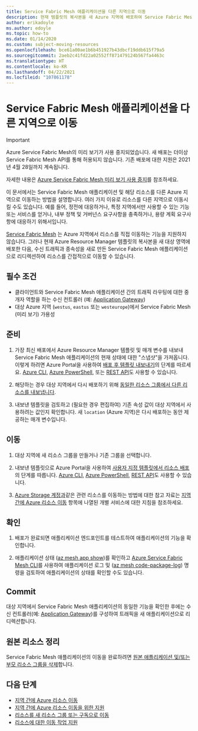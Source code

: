```yaml
---
title: Service Fabric Mesh 애플리케이션을 다른 지역으로 이동
description: 현재 템플릿의 복사본을 새 Azure 지역에 배포하여 Service Fabric Mesh 리소스를 이동할 수 있습니다.
author: erikadoyle
ms.author: edoyle
ms.topic: how-to
ms.date: 01/14/2020
ms.custom: subject-moving-resources
ms.openlocfilehash: bce61a00ae1b6b451927b43dbcf19ddb615f79a5
ms.sourcegitcommit: 2aeb2c41fd22a02552ff871479124b567fa4463c
ms.translationtype: HT
ms.contentlocale: ko-KR
ms.lasthandoff: 04/22/2021
ms.locfileid: "107861178"
---
```

# <a name="move-a-service-fabric-mesh-application-to-another-azure-region"></a>Service Fabric Mesh 애플리케이션을 다른 지역으로 이동

> [!IMPORTANT]
> Azure Service Fabric Mesh의 미리 보기가 사용 중지되었습니다. 새 배포는 더이상 Service Fabric Mesh API를 통해 허용되지 않습니다. 기존 배포에 대한 지원은 2021년 4월 28일까지 계속됩니다.
> 
> 자세한 내용은 [Azure Service Fabric Mesh 미리 보기 사용 중지](https://azure.microsoft.com/updates/azure-service-fabric-mesh-preview-retirement/)를 참조하세요.

이 문서에서는 Service Fabric Mesh 애플리케이션 및 해당 리소스를 다른 Azure 지역으로 이동하는 방법을 설명합니다. 여러 가지 이유로 리소스를 다른 지역으로 이동시킬 수도 있습니다. 예를 들어, 정전에 대응하거나, 특정 지역에서만 사용할 수 있는 기능 또는 서비스를 얻거나, 내부 정책 및 거버넌스 요구사항을 충족하거나, 용량 계획 요구사항에 대응하기 위해서입니다.

 [Service Fabric Mesh](../azure-resource-manager/management/move-support-resources.md#microsoftservicefabricmesh) 는 Azure 지역에서 리소스를 직접 이동하는 기능을 지원하지 않습니다. 그러나 현재 Azure Resource Manager 템플릿의 복사본을 새 대상 영역에 배포한 다음, 수신 트래픽과 종속성을 새로 만든 Service Fabric Mesh 애플리케이션으로 리디렉션하여 리소스를 간접적으로 이동할 수 있습니다.

## <a name="prerequisites"></a>필수 조건

* 클라이언트와 Service Fabric Mesh 애플리케이션 간의 트래픽 라우팅에 대한 중개자 역할을 하는 수신 컨트롤러 (예: [Application Gateway](../application-gateway/index.yml))
* 대상 Azure 지역 (`westus`, `eastus` 또는 `westeurope`)에서 Service Fabric Mesh (미리 보기) 가용성

## <a name="prepare"></a>준비

1. 가장 최신 배포에서 Azure Resource Manager 템플릿 및 매개 변수를 내보내 Service Fabric Mesh 애플리케이션의 현재 상태에 대한 "스냅샷"을 가져옵니다. 이렇게 하려면 Azure Portal을 사용하여 [배포 후 템플릿 내보내기](../azure-resource-manager/templates/export-template-portal.md#export-template-after-deployment)의 단계를 따르세요. [Azure CLI](../azure-resource-manager/management/manage-resource-groups-cli.md#export-resource-groups-to-templates), [Azure PowerShell](../azure-resource-manager/management/manage-resource-groups-powershell.md#export-resource-groups-to-templates), 또는 [REST API](/rest/api/resources/resourcegroups/exporttemplate)도 사용할 수 있습니다.

2. 해당하는 경우 대상 지역에서 다시 배포하기 위해 [동일한 리소스 그룹에서 다른 리소스를 내보냅니다](../azure-resource-manager/templates/export-template-portal.md#export-template-from-a-resource-group).

3. 내보낸 템플릿을 검토하고 (필요한 경우 편집하여) 기존 속성 값이 대상 지역에서 사용하려는 값인지 확인합니다. 새 `location` (Azure 지역)은 다시 배포하는 동안 제공하는 매개 변수입니다.

## <a name="move"></a>이동

1. 대상 지역에 새 리소스 그룹을 만들거나 기존 그룹을 선택합니다.

2. 내보낸 템플릿으로 Azure Portal을 사용하여 [사용자 지정 템플릿에서 리소스 배포](../azure-resource-manager/templates/deploy-portal.md#deploy-resources-from-custom-template) 의 단계를 따릅니다. [Azure CLI](../azure-resource-manager/templates/deploy-cli.md), [Azure PowerShell](../azure-resource-manager/templates/deploy-powershell.md), [REST API](../azure-resource-manager/templates/deploy-rest.md)도 사용할 수 있습니다.

3. [Azure Storage 계정과](../storage/common/storage-account-move.md)같은 관련 리소스를 이동하는 방법에 대한 참고 자료는 [지역 간에 Azure 리소스 이동](../azure-resource-manager/management/move-resources-overview.md#move-resources-across-regions) 항목에 나열된 개별 서비스에 대한 지침을 참조하세요.

## <a name="verify"></a>확인

1. 배포가 완료되면 애플리케이션 엔드포인트를 테스트하여 애플리케이션의 기능을 확인합니다.

2. 애플리케이션 상태 ([az mesh app show](/cli/azure/mesh/app#az_mesh_app_show))를 확인하고 [Azure Service Fabric Mesh CLI](./service-fabric-mesh-quickstart-deploy-container.md#set-up-service-fabric-mesh-cli)를 사용하여 애플리케이션 로그 및 ([az mesh code-package-log](/cli/azure/mesh/code-package-log)) 명령을 검토하여 애플리케이션의 상태를 확인할 수도 있습니다.

## <a name="commit"></a>Commit

대상 지역에서 Service Fabric Mesh 애플리케이션의 동일한 기능을 확인한 후에는 수신 컨트롤러(예: [Application Gateway](../application-gateway/redirect-overview.md))를 구성하여 트래픽을 새 애플리케이션으로 리디렉션합니다.

## <a name="clean-up-source-resources"></a>원본 리소스 정리

Service Fabric Mesh 애플리케이션의 이동을 완료하려면 [원본 애플리케이션 및/또는 부모 리소스 그룹을 삭제](../azure-resource-manager/management/delete-resource-group.md)합니다.

## <a name="next-steps"></a>다음 단계

* [지역 간에 Azure 리소스 이동](../azure-resource-manager/management/move-resources-overview.md#move-resources-across-regions)
* [지역 간에 Azure 리소스 이동을 위한 지원](../azure-resource-manager/management/move-support-resources.md)
* [리소스를 새 리소스 그룹 또는 구독으로 이동](../azure-resource-manager/management/move-resource-group-and-subscription.md)
* [리소스에 대한 이동 작업 지원](../azure-resource-manager/management/move-support-resources.md
)
